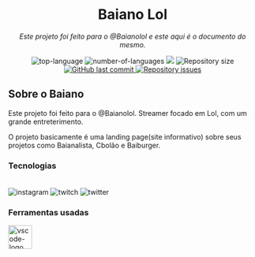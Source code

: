 <h1 align="center">Baiano Lol</h1>
<p align="center"><i>Este projeto foi feito para o @Baianolol e este
aqui é o documento do mesmo.</i></p>


<p align="center" display="inline-block">
  <img src="https://img.shields.io/github/languages/top/Editora-Artigos/article-model" alt="top-language"/>
  <img src="https://img.shields.io/github/languages/count/Editora-Artigos/article-model.svg" alt="number-of-languages"/>
  <a href="https://www.codacy.com/gh/Editora-Artigos/article-model/dashboard?utm_source=github.com&amp;utm_medium=referral&amp;utm_content=Editora-Artigos/article-model&amp;utm_campaign=Badge_Grade"><img src="https://app.codacy.com/project/badge/Grade/a148a172d5b6471098a0f0166b08e542"/></a>
  <img alt="Repository size" src="https://img.shields.io/github/repo-size/Editora-Artigos/article-model.svg">
  <a href="https://github.com/Editora-Artigos/article-model/commits/master">
    <img alt="GitHub last commit" src="https://img.shields.io/github/last-commit/Editora-Artigos/article-model.svg">
  </a>

  <a href="https://github.com/Editora-Artigos/article-model">
    <img alt="Repository issues" src="https://img.shields.io/github/issues/Editora-Artigos/article-model.svg">
  </a>

##  Sobre o Baiano

Este projeto foi feito para o @Baianolol. Streamer focado em Lol, com um
grande entreterimento.

O projeto basicamente é uma landing page(site informativo) sobre seus projetos como Baianalista, Cbolão e Baiburger.

### Tecnologias
<div style="display: inline_block"><br />
 <img align="center" alt="instagram" src="https://img.shields.io/badge/React-20232A?style=for-the-badge&logo=react&logoColor=61DAFB" />

 <img align="center" alt="twitch" src="https://img.shields.io/badge/HTML5-E34F26?style=for-the-badge&logo=html5&logoColor=white" />

  <img align="center" alt="twitter" src="https://img.shields.io/badge/CSS3-1572B6?style=for-the-badge&logo=css3&logoColor=white" />
</div>

### Ferramentas usadas

<p display="inline-block"> 
  <img width="48" src="https://upload.wikimedia.org/wikipedia/commons/thumb/9/9a/Visual_Studio_Code_1.35_icon.svg/2048px-Visual_Studio_Code_1.35_icon.svg.png" alt="vscode-logo"/>
</p>